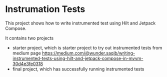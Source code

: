 # Instrumation Tests 
This project shows how to write instrumented test using Hilt and Jetpack Compose.

It contains two projects
- starter project, which is starter project to try out instrumented tests from medium page https://medium.com/@wunder.saqib/writing-instrumented-tests-using-hilt-and-jetpack-compose-in-mvvm-30d4e3fe0318
- final project, which has successfully running instrumented tests
